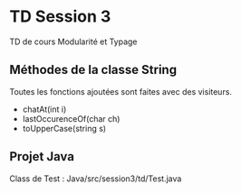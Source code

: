 # TD Session 3
TD de cours Modularité et Typage


## Méthodes de la classe String

Toutes les fonctions ajoutées sont faites avec des visiteurs.

* chatAt(int i)
* lastOccurenceOf(char ch)
* toUpperCase(string s)

## Projet Java
Class de Test : Java/src/session3/td/Test.java
